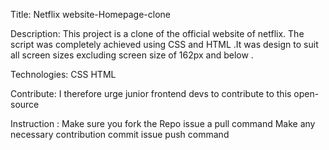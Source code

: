 Title: Netflix website-Homepage-clone

Description:
This project is a clone of the official website of netflix.
The script was completely achieved using CSS and HTML .It was design to suit all screen sizes excluding 
screen size of  162px and below .

Technologies:
CSS
HTML

Contribute:
I therefore urge junior frontend devs to 
contribute to this open-source

Instruction :
Make sure you fork the Repo
issue a pull command 
Make any necessary contribution
commit 
issue push command 


